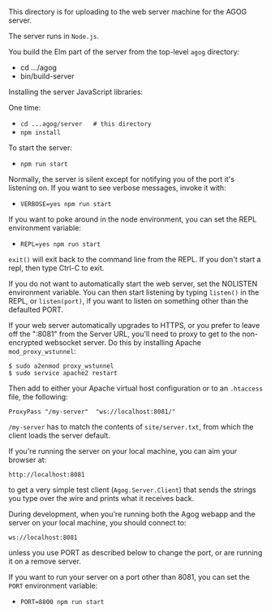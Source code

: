This directory is for uploading to the web server machine for the AGOG server.

The server runs in `Node.js`.

You build the Elm part of the server from the top-level `agog` directory:

* cd .../agog
* bin/build-server

Installing the server JavaScript libraries:

One time:

* `cd ...agog/server   # this directory`
* `npm install`

To start the server:

* `npm run start`

Normally, the server is silent except for notifying you of the port it's listening on. If you want to see verbose messages, invoke it with:

* `VERBOSE=yes npm run start`

If you want to poke around in the node environment, you can set the REPL environment variable:

* `REPL=yes npm run start`

`exit()` will exit back to the command line from the REPL. If you don't start a repl, then type Ctrl-C to exit.

If you do not want to automatically start the web server, set the NOLISTEN environment variable. You can then start listening by typing `listen()` in the REPL, or `listen(port)`, if you want to listen on something other than the defaulted PORT.

If your web server automatically upgrades to HTTPS, or you prefer to leave off the ":8081" from the Server URL, you'll need to proxy to get to the non-encrypted websocket server. Do this by installing Apache `mod_proxy_wstunnel`:

    $ sudo a2enmod proxy_wstunnel
    $ sudo service apache2 restart

Then add to either your Apache virtual host configuration or to an `.htaccess` file, the following:

    ProxyPass "/my-server"  "ws://localhost:8081/"
    
`/my-server` has to match the contents of `site/server.txt`, from which the client loads the server default.

If you're running the server on your local machine, you can aim your browser at:

    http://localhost:8081
    
to get a very simple test client (`Agog.Server.Client`) that sends the strings you type over the wire and prints what it receives back.

During development, when you're running both the Agog webapp and the server on your local machine, you should connect to:

    ws://localhost:8081
    
unless you use PORT as described below to change the port, or are running it on a remove server.

If you want to run your server on a port other than 8081, you can set the `PORT` environment variable:

* `PORT=8800 npm run start`
